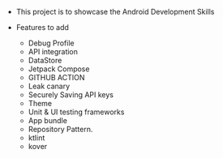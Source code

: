 - This project is to showcase the Android Development Skills


- Features to add
  - Debug Profile
  - API integration
  - DataStore
  - Jetpack Compose
  - GITHUB ACTION
  - Leak canary 
  - Securely Saving API keys
  - Theme
  - Unit & UI testing frameworks
  - App bundle
  - Repository Pattern.
  - ktlint
  - kover

